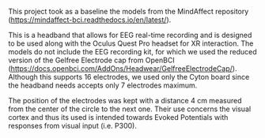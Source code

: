 This project took as a baseline the models from the MindAffect repository (https://mindaffect-bci.readthedocs.io/en/latest/).

This is a headband that allows for EEG real-time recording and is designed to be used along with the Oculus Quest Pro headset for XR interaction.
The models do not include the EEG recording kit, for which we used the reduced version of the Gelfree Electrode cap from OpenBCI (https://docs.openbci.com/AddOns/Headwear/GelfreeElectrodeCap/). Although this supports 16 electrodes, we used only the Cyton board since the headband needs accepts only 7 electrodes maximum.

The position of the electrodes was kept with a distance 4 cm measured from the center of the circle to the next one. Their use concerns the visual cortex and thus its used is intended towards Evoked Potentials with responses from visual input (i.e. P300).

